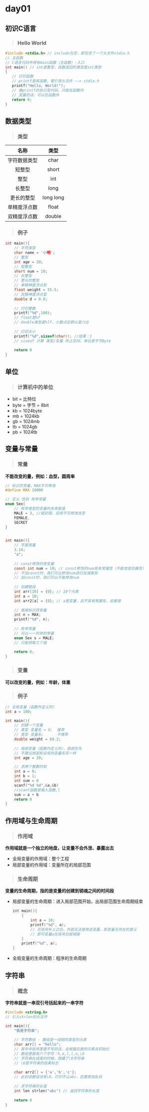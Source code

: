# day01

## 初识C语言

> ### Hello World

```c
#include <stdio.h> // include包含，即包含了一个头文件stdio.h
// 主函数
// C语言代码中得有main函数（主函数）-入口
int main() // int是整型，函数返回的类型是int类型
{
   // 打印函数
   // printf是库函数，需引用头文件 ——> stdio.h
   printf("Hello, World!");
   // 像printf的执行型代码，只能在函数内
   // 变量的话，可以在函数外
   return 0;
}
```



## 数据类型

> ### 类型

|     名称     |   类型    |
| :----------: | :-------: |
| 字符数据类型 |   char    |
|    短整型    |   short   |
|     整型     |    int    |
|    长整型    |   long    |
|  更长的整型  | long long |
| 单精度浮点数 |   float   |
| 双精度浮点数 |  double   |

> ### 例子

```c
int main(){
    // 字符类型
    char name = '小明';
    // 整型
    int age = 20;
    // 短整型
    short num = 10;
    // 长整型
    // 更长的整型
    // 单精神度浮点型
    float weight = 55.5;
    // 双精神度浮点型
    double d = 0.0;
    
    // 打印整数
    printf("%d",100);
    // float是%f
    // double类型是%lf，小数点后默认是六位
    
    // 打印大小
    printf("%d",sizeof(char)); //结果：1
    // sizeof 计算 类型/变量 所占空间，单位是字节Byte
    
    return 0
}
```



## 单位

> ### 计算机中的单位

- bit = 比特位
- byte = 字节 = 8bit
- kb =  1024byte
- mb = 1024kb
- gb = 1024mb
- tb = 1024gb
- pb = 1024tb



## 变量与常量

> ### 常量

**不能改变的量，例如：血型，圆周率**

```c
// 标识符常量，MAX不可修改
#define MAX 10000

// 定义 性别 枚举常量
enum Sex{
    // 枚举类型的变量的未来取值
    MALE = 3, //赋初值，后续不可修改改变
    FEMALE,
    SECRET
}


int main(){
    // 字面常量
    3.14;
    "a";
    
    // const修饰的常变量
    const int num = 10; // const修饰的num具有常属性（不能改变的属性）
    // 不加const时，我们可以修改num进行加减乘除
    // 加const时，我们可以不能修改num
    
    // 创建数组
    int arr[10] = {0}; // 10个元素
    int a = 10;
    int arr2[a] = {0}; // a是变量，且不具有常属性，会报错
    
    // 使用标识符常量
    int n = MAX;
    printf("%d", n);
    
    // 枚举常量
    // 可以一一列举的常量
    enum Sex s = MALE;
    // 只能获取三个值
    
    return 0;
}
```

> ### 变量

**可以改变的量，例如：年龄，体重**

> ### 例子

```c
// 全局变量（函数外定义的）
int a = 100;

int main(){
    // 创建一个变量
    // 类型 变量名 = 0;	推荐
    // 类型 变量名;		不推荐
    double weight = 60.2;
    
    // 局部变量（函数内定义的），局部优先
    // 不建议局部和全局的变量名写一样
    int age = 20;

    // 求两个整数的和
    int a = 0;
    int b = 1;
    int sum = 0
    scanf("%d %d",&a,&b)
    //scanf函数是输入函数,l    
    sum = a + b
    return 0
}
```



## 作用域与生命周期

> ### 作用域

**作用域就是一个独立的地盘，让变量不会外泄、暴露出去**

- 全局变量的作用域：整个工程
- 局部变量的作用域：变量所在的局部范围

> ### 生命周期

**变量的生命周期，指的是变量的创建到销魂之间的时间段**

- 局部变量的生命周期：进入局部范围开始，出局部范围生命周期结束

	```c
	int main(){
	    {
	        int a = 10;
	        printf("%d", a);
	        // 花括号补上之后，外部无法使用该变量，即变量无存在的意义
	        // 即可变量a在括号后就销毁
	    }
	    printf("%d", a);
	}
	```

- 全局变量的生命周期：程序的生命周期



## 字符串

> ### 概念

**字符串就是一串双引号括起来的一串字符**

```c
#include <string.h>
// 引入strlen的头文件

int main(){
    "我是字符串";
    
    // 字符数组 - 数组是一组相同类型的元素
    char arr[] = "hello";
    // 其中中括号里面不写的话，会根据后面的元素去初始化
    // 数组里面有六个字符：h,e,l,l,o,\0
    // 字符串在结尾的时候，隐藏了\0字符串
    // \0是字符串的结束标志
    
    char arr2[] = {'a','b','c'};
    // 此刻该数组没有\0，打印不止abc，还要其他乱码
    
    // 求字符串的长度
    int len strlen("abc") // 返回字符串的长度
    
    return 0
}
```

